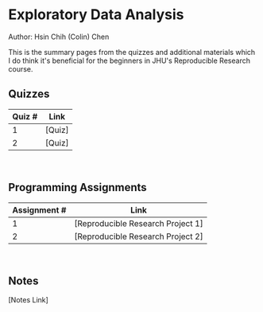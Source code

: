 # Exploratory Data Analysis

Author: Hsin Chih (Colin) Chen </br>

This is the summary pages from the quizzes and additional materials which I do think it's beneficial for the beginners in JHU's Reproducible Research course.</br>

## Quizzes
Quiz # | Link 
--- | --- 
1 | [Quiz]
2 | [Quiz]
</br>

## Programming Assignments
Assignment # | Link 
--- | --- 
1 | [Reproducible Research Project 1]
2 | [Reproducible Research Project 2]
</br>

## Notes
[Notes Link]
